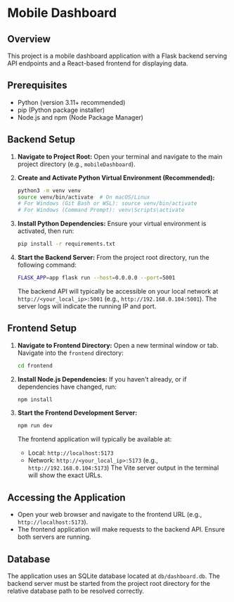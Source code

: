 # Mobile Dashboard

## Overview

This project is a mobile dashboard application with a Flask backend serving API endpoints and a React-based frontend for displaying data.

## Prerequisites

*   Python (version 3.11+ recommended)
*   pip (Python package installer)
*   Node.js and npm (Node Package Manager)

## Backend Setup

1.  **Navigate to Project Root:**
    Open your terminal and navigate to the main project directory (e.g., `mobileDashboard`).

2.  **Create and Activate Python Virtual Environment (Recommended):**
    ```bash
    python3 -m venv venv
    source venv/bin/activate  # On macOS/Linux
    # For Windows (Git Bash or WSL): source venv/bin/activate
    # For Windows (Command Prompt): venv\Scripts\activate
    ```

3.  **Install Python Dependencies:**
    Ensure your virtual environment is activated, then run:
    ```bash
    pip install -r requirements.txt
    ```

4.  **Start the Backend Server:**
    From the project root directory, run the following command:
    ```bash
    FLASK_APP=app flask run --host=0.0.0.0 --port=5001
    ```
    The backend API will typically be accessible on your local network at `http://<your_local_ip>:5001` (e.g., `http://192.168.0.104:5001`). The server logs will indicate the running IP and port.

## Frontend Setup

1.  **Navigate to Frontend Directory:**
    Open a new terminal window or tab. Navigate into the `frontend` directory:
    ```bash
    cd frontend
    ```

2.  **Install Node.js Dependencies:**
    If you haven't already, or if dependencies have changed, run:
    ```bash
    npm install
    ```

3.  **Start the Frontend Development Server:**
    ```bash
    npm run dev
    ```
    The frontend application will typically be available at:
    *   Local: `http://localhost:5173`
    *   Network: `http://<your_local_ip>:5173` (e.g., `http://192.168.0.104:5173`)
    The Vite server output in the terminal will show the exact URLs.

## Accessing the Application

*   Open your web browser and navigate to the frontend URL (e.g., `http://localhost:5173`).
*   The frontend application will make requests to the backend API. Ensure both servers are running.

## Database
The application uses an SQLite database located at `db/dashboard.db`. The backend server must be started from the project root directory for the relative database path to be resolved correctly. 
